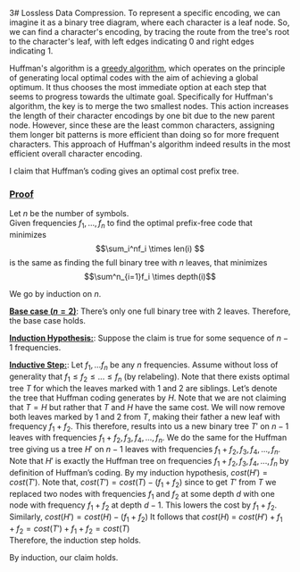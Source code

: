 3# Lossless Data Compression.
To represent a specific encoding, we can imagine it as a binary tree diagram, where each character is a leaf node. So, we can find a character's encoding, by tracing the route from the tree's root to the character's leaf, with left edges indicating $0$ and right edges indicating $1$.

Huffman's algorithm is a [greedy algorithm](https://en.wikipedia.org/wiki/Greedy_algorithm), which operates on the principle of generating local optimal codes with the aim of achieving a global optimum. It thus chooses the most immediate option at each step that seems to progress towards the ultimate goal. Specifically for Huffman's algorithm, the key is to merge the two smallest nodes. This action increases the length of their character encodings by one bit due to the new parent node. However, since these are the least common characters, assigning them longer bit patterns is more efficient than doing so for more frequent characters. This approach of Huffman's algorithm indeed results in the most efficient overall character encoding.

I claim that Huffman’s coding gives an optimal cost prefix tree.

### <ins>Proof</ins>
Let $n$ be the number of symbols. <br>
Given frequencies $f_1,...,f_n$ to find the optimal prefix-free code that minimizes $$\sum_i^nf_i \times len(i) $$ is the same as finding the full binary tree with $n$ leaves, that minimizes $$\sum^n_{i=1}f_i \times depth(i)$$

We go by induction on $n$.

<b><ins>Base case ($`n = 2`$)</b></ins>: There’s only one full binary tree with $2$ leaves. Therefore, the base case holds.
<br>

<b><ins>Induction Hypothesis:</b></ins>: Suppose the claim is true for some sequence of $n−1$ frequencies.

 <b><ins>Inductive Step:</b></ins>: Let $f_1,...f_n$ be any $n$ frequencies. Assume
without loss of generality that $f_1 \leq f_2 \leq ... \leq f_n$ (by relabeling). Note that there exists
optimal tree $T$ for which the leaves marked with $1$ and $2$ are siblings. Let’s denote the tree
that Huffman coding generates by $H$. Note that we are not claiming that $T = H$ but rather that $T$ and $H$ have the same cost. We will now remove both leaves marked by $1$ and $2$ from $T$, making their father a new leaf with frequency $f_1+f_2$. This therefore, results into us a new binary tree $T'$ on $n−1$ leaves with frequencies $f_1 + f_2, f_3, f_4, ..., f_n$. We do the same for the Huffman tree giving us a tree $H'$ on $n − 1$ leaves with frequencies $f_1 + f_2, f_3, f_4,... , f_n$. Note that $H'$ is exactly the Huffman tree on frequencies $f_1 + f_2, f_3, f_4, ... , f_n$ by definition of Huffman’s coding. By my induction
hypothesis, $cost(H') = cost(T')$. Note that, $cost(T'
) = cost(T) − (f_1 + f_2)$ since to get $T'$ from $T$ we replaced two nodes with frequencies $f_1$ and $f_2$ at some depth $d$ with one node with frequency $f_1 + f_2$ at depth $d − 1$. This lowers the cost by $f_1 + f_2$. Similarly,
$cost(H') = cost(H) − (f_1 + f_2)$
It follows that
$cost(H)$ = $cost(H') + f_1 + f_2 = cost(T') + f_1 + f_2 = cost(T)$
<br>Therefore, the induction step holds.

By induction, our claim holds.
